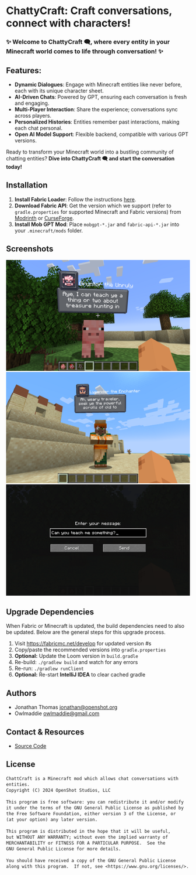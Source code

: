 # ChattyCraft: Craft conversations, connect with characters!

### ✨ Welcome to **ChattyCraft 🗨️**, where every entity in your Minecraft world comes to life through conversation! ✨ 

## Features:
- **Dynamic Dialogues**: Engage with Minecraft entities like never before, each with its unique character sheet.
- **AI-Driven Chats**: Powered by GPT, ensuring each conversation is fresh and engaging.
- **Multi-Player Interaction**: Share the experience; conversations sync across players.
- **Personalized Histories**: Entities remember past interactions, making each chat personal.
- **Open AI Model Support**: Flexible backend, compatible with various GPT versions.

Ready to transform your Minecraft world into a bustling community of chatting entities? 
**Dive into ChattyCraft 🗨 and start the conversation today!**

## Installation

1. **Install Fabric Loader**: Follow the instructions [here](https://fabricmc.net/use/).
2. **Download Fabric API**: Get the version which we support (refer to `gradle.properties` for supported Minecraft and Fabric versions)
   from [Modrinth](https://modrinth.com/mod/fabric-api)
   or [CurseForge](https://www.curseforge.com/minecraft/mc-mods/fabric-api).
3. **Install Mob GPT Mod**: Place `mobgpt-*.jar` and `fabric-api-*.jar` into your `.minecraft/mods`
   folder.

## Screenshots
![Pig Teaching Player](src/main/resources/assets/mobgpt/screenshots/pig-teaching.png "Pig Teaching Player")
![Villager Greeting Player](src/main/resources/assets/mobgpt/screenshots/villager_greeting.png "Villager Greeting Player")
![Chat User-Interface](src/main/resources/assets/mobgpt/screenshots/chat-ui.png "Chat User-Interface")

## Upgrade Dependencies

When Fabric or Minecraft is updated, the build dependencies need to also
be updated. Below are the general steps for this upgrade process.

1. Visit https://fabricmc.net/develop for updated version #s
2. Copy/paste the recommended versions into `gradle.properties`
3. **Optional:** Update the Loom version in `build.gradle` 
4. Re-build: `./gradlew build` and watch for any errors
5. Re-run: `./gradlew runClient`
6. **Optional:** Re-start **IntelliJ IDEA** to clear cached gradle

## Authors

- Jonathan Thomas <jonathan@openshot.org>
- Owlmaddie <owlmaddie@gmail.com>

## Contact & Resources

- [Source Code](http://gitlab.openshot.org/minecraft/mobgpt)

## License

    ChattCraft is a Minecraft mod which allows chat conversations with entities.
    Copyright (C) 2024 OpenShot Studios, LLC

    This program is free software: you can redistribute it and/or modify
    it under the terms of the GNU General Public License as published by
    the Free Software Foundation, either version 3 of the License, or
    (at your option) any later version.

    This program is distributed in the hope that it will be useful,
    but WITHOUT ANY WARRANTY; without even the implied warranty of
    MERCHANTABILITY or FITNESS FOR A PARTICULAR PURPOSE.  See the
    GNU General Public License for more details.

    You should have received a copy of the GNU General Public License
    along with this program.  If not, see <https://www.gnu.org/licenses/>.